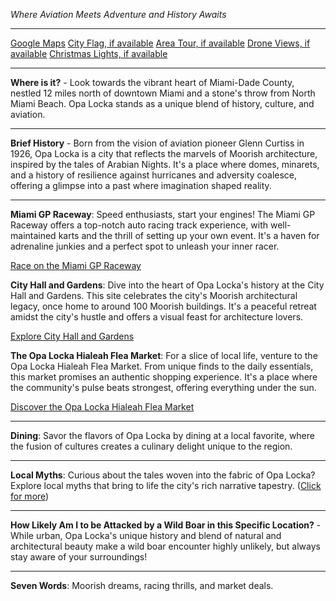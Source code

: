 *Where Aviation Meets Adventure and History Awaits*

---

[Google Maps](https://www.google.com/maps/place/Opa+Locka,+FL/data=!3m1!1e3)
[City Flag, if available](https://www.google.com/search?tbm=isch&q=Opa+Locka+FL+Flag+Picture)
[Area Tour, if available](https://www.youtube.com/results?search_query=Opa+Locka+FL+4k+tour)
[Drone Views, if available](https://www.youtube.com/results?search_query=Opa+Locka+FL+4k+drone)
[Christmas Lights, if available](https://www.youtube.com/results?search_query=Opa+Locka+FL+christmas+lights&sp=CAI%253D)

---

**Where is it?** - Look towards the vibrant heart of Miami-Dade County, nestled 12 miles north of downtown Miami and a stone's throw from North Miami Beach. Opa Locka stands as a unique blend of history, culture, and aviation.

---

**Brief History** - Born from the vision of aviation pioneer Glenn Curtiss in 1926, Opa Locka is a city that reflects the marvels of Moorish architecture, inspired by the tales of Arabian Nights. It's a place where domes, minarets, and a history of resilience against hurricanes and adversity coalesce, offering a glimpse into a past where imagination shaped reality.

---

**Miami GP Raceway**: Speed enthusiasts, start your engines! The Miami GP Raceway offers a top-notch auto racing track experience, with well-maintained karts and the thrill of setting up your own event. It's a haven for adrenaline junkies and a perfect spot to unleash your inner racer.

  [Race on the Miami GP Raceway](https://www.youtube.com/results?search_query=Opa+Locka+FL+Miami+GP+Raceway)

**City Hall and Gardens**: Dive into the heart of Opa Locka's history at the City Hall and Gardens. This site celebrates the city's Moorish architectural legacy, once home to around 100 Moorish buildings. It's a peaceful retreat amidst the city's hustle and offers a visual feast for architecture lovers.

  [Explore City Hall and Gardens](https://www.youtube.com/results?search_query=Opa+Locka+FL+City+Hall+and+Gardens)

**The Opa Locka Hialeah Flea Market**: For a slice of local life, venture to the Opa Locka Hialeah Flea Market. From unique finds to the daily essentials, this market promises an authentic shopping experience. It's a place where the community's pulse beats strongest, offering everything under the sun.

  [Discover the Opa Locka Hialeah Flea Market](https://www.youtube.com/results?search_query=Opa+Locka+FL+Opa+Locka+Hialeah+Flea+Market)

---

**Dining**: Savor the flavors of Opa Locka by dining at a local favorite, where the fusion of cultures creates a culinary delight unique to the region.

---

**Local Myths**: Curious about the tales woven into the fabric of Opa Locka? Explore local myths that bring to life the city's rich narrative tapestry. ([Click for more](https://www.google.com/search?q=Opa+Locka+FL+myths))

---

**How Likely Am I to be Attacked by a Wild Boar in this Specific Location?** - While urban, Opa Locka's unique history and blend of natural and architectural beauty make a wild boar encounter highly unlikely, but always stay aware of your surroundings!

---

**Seven Words**: Moorish dreams, racing thrills, and market deals.